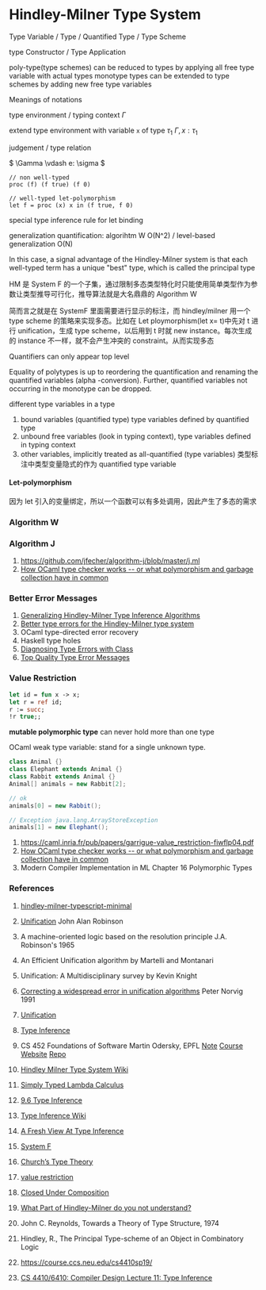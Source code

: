 # Hindley-Milner Type System

Type Variable / Type / Quantified Type / Type Scheme

type Constructor / Type Application

poly-type(type schemes) can be reduced to types by applying all free type variable with actual types
monotype types can be extended to type schemes by adding new free type variables

Meanings of notations

type environment / typing context $\Gamma$

extend type environment with variable `x` of type $\tau_1$ $\Gamma,x:\tau_1$

judgement / type relation

$
\Gamma \vdash e: \sigma
$

```test
// non well-typed
proc (f) (f true) (f 0)

// well-typed let-polymorphism
let f = proc (x) x in (f true, f 0)
```

special type inference rule for let binding

generalization
quantification: algorihtm W O(N^2) / level-based generalization O(N)

In this case, a signal advantage of the Hindley-Milner system is that each well-typed term has a unique "best" type, which is called the principal type

HM 是 System F 的一个子集，通过限制多态类型特化时只能使用简单类型作为参数让类型推导可行化，推导算法就是大名鼎鼎的 Algorithm W

简而言之就是在 SystemF 里面需要进行显示的标注，而 hindley/milner 用一个 type scheme 的策略来实现多态。比如在 Let ploymorphism(let x= t)中先对 t 进行 unification，生成 type scheme，以后用到 t 时就 new instance。每次生成的 instance 不一样，就不会产生冲突的 constraint。从而实现多态

Quantifiers can only appear top level

Equality of polytypes is up to reordering the quantification and renaming the quantified variables (alpha -conversion). Further, quantified variables not occurring in the monotype can be dropped.

different type variables in a type

1. bound variables (quantified type) type variables defined by quantified type
1. unbound free variables (look in typing context), type variables defined in typing context
1. other variables, implicitly treated as all-quantified (type variables) 类型标注中类型变量隐式的作为 quantified type variable

#### Let-polymorphism

因为 let 引入的变量绑定，所以一个函数可以有多处调用，因此产生了多态的需求

### Algorithm W

### Algorithm J

1. https://github.com/jfecher/algorithm-j/blob/master/j.ml
1. [How OCaml type checker works -- or what polymorphism and garbage collection have in common](https://okmij.org/ftp/ML/generalization.html)

### Better Error Messages

1. [Generalizing Hindley-Milner Type Inference Algorithms](http://www.cs.uu.nl/research/techreps/repo/CS-2002/2002-031.pdf)
1. [Better type errors for the Hindley-Milner type system](https://www.cs.kent.ac.uk/people/staff/oc/typeerrors.html)
1. OCaml type-directed error recovery
1. Haskell type holes
1. [Diagnosing Type Errors with Class](https://ecommons.cornell.edu/handle/1813/39907)
1. [Top Quality Type Error Messages](https://dspace.library.uu.nl/bitstream/handle/1874/7297/?sequence=7)

### Value Restriction

```ocaml
let id = fun x -> x;
let r = ref id;
r := succ;
!r true;;
```

**mutable polymorphic type** can never hold more than one type

OCaml weak type variable: stand for a single unknown type.

```java
class Animal {}
class Elephant extends Animal {}
class Rabbit extends Animal {}
Animal[] animals = new Rabbit[2];

// ok
animals[0] = new Rabbit();

// Exception java.lang.ArrayStoreException
animals[1] = new Elephant();
```

1. https://caml.inria.fr/pub/papers/garrigue-value_restriction-fiwflp04.pdf
1. [How OCaml type checker works -- or what polymorphism and garbage collection have in common](https://okmij.org/ftp/ML/generalization.html)
1. Modern Compiler Implementation in ML Chapter 16 Polymorphic Types

### References

1. [hindley-milner-typescript-minimal](https://github.com/domdomegg/hindley-milner-typescript-minimal)
1. [Unification](<https://en.wikipedia.org/wiki/Unification_(computer_science)#Substitution>) John Alan Robinson
1. A machine-oriented logic based on the resolution principle J.A. Robinson's 1965
1. An Efficient Unification algorithm by Martelli and Montanari
1. Unification: A Multidisciplinary survey by Kevin Knight
1. [Correcting a widespread error in unification algorithms](https://www.semanticscholar.org/paper/Correcting-a-widespread-error-in-unification-Norvig/95af3dc93c2e69b2c739a9098c3428a49e54e1b6) Peter Norvig 1991
1. [Unification](https://eli.thegreenplace.net/2018/unification/)

1. [Type Inference](https://eli.thegreenplace.net/2018/type-inference/)

1. CS 452 Foundations of Software Martin Odersky, EPFL [Note](https://kjaer.io/fos/) [Course Website](http://lampwww.epfl.ch/teaching/archive/type_systems/2010/docs/week01-2x2.pdf) [Repo](https://github.com/jxiw/Foundation-of-software/tree/master)
1. [Hindley Milner Type System Wiki](https://en.wikipedia.org/wiki/Hindley%E2%80%93Milner_type_system)
1. [Simply Typed Lambda Calculus](https://en.wikipedia.org/wiki/Simply_typed_lambda_calculus)
1. [9.6 Type Inference](https://cs3110.github.io/textbook/chapters/interp/inference.html#)
1. [Type Inference Wiki](https://en.wikipedia.org/wiki/Type_inference)
1. [A Fresh View At Type Inference](https://drive.google.com/file/d/1VPN0WDEVnA3aPDwQh9HtroBcGnhJTL5g/view)
1. [System F](https://en.wikipedia.org/wiki/System_F)
1. [Church’s Type Theory](https://plato.stanford.edu/entries/type-theory-church/)
1. [value restriction](https://en.wikipedia.org/wiki/Value_restriction)
1. [Closed Under Composition](https://stackoverflow.com/questions/23104490/meaning-of-closed-under-composition)
1. [What Part of Hindley-Milner do you not understand?](https://stackoverflow.com/questions/12532552/what-part-of-hindley-milner-do-you-not-understand)
1. John C. Reynolds, Towards a Theory of Type Structure, 1974
1. Hindley, R., The Principal Type-scheme of an Object in Combinatory Logic
1. https://course.ccs.neu.edu/cs4410sp19/
1. [CS 4410/6410: Compiler Design Lecture 11: Type Inference](https://course.ccs.neu.edu/cs4410sp19/lec_type-inference_notes.html)
